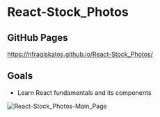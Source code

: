 # React-Stock_Photos

## GitHub Pages
https://nfragiskatos.github.io/React-Stock_Photos/
 
## Goals
* Learn React fundamentals and its components 

![React-Stock_Photos-Main_Page](https://user-images.githubusercontent.com/38383279/117549823-6025c800-aff1-11eb-9b09-99ba55ada5bd.png)
